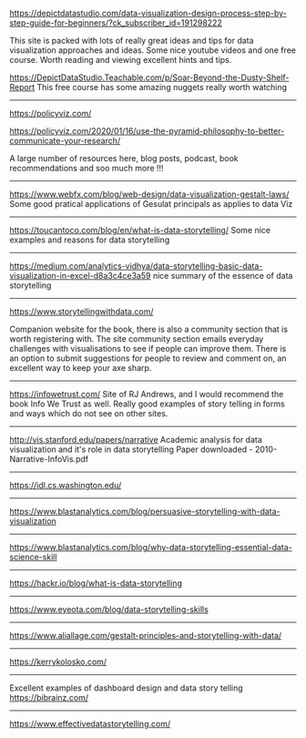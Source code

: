 https://depictdatastudio.com/data-visualization-design-process-step-by-step-guide-for-beginners/?ck_subscriber_id=191298222

This site is packed with lots of really great ideas and tips for data visualization approaches and ideas. Some nice youtube videos and one free course. Worth reading and viewing excellent hints and tips.

 https://DepictDataStudio.Teachable.com/p/Soar-Beyond-the-Dusty-Shelf-Report
This free course has some amazing nuggets really worth watching

---
https://policyviz.com/

https://policyviz.com/2020/01/16/use-the-pyramid-philosophy-to-better-communicate-your-research/

A large number of resources here, blog posts, podcast, book recommendations and soo much more !!!


---
https://www.webfx.com/blog/web-design/data-visualization-gestalt-laws/
Some good pratical applications of Gesulat principals as applies to data Viz

---
https://toucantoco.com/blog/en/what-is-data-storytelling/
Some nice examples and reasons for data storytelling

--------------------------------------------------------------------------------------------
https://medium.com/analytics-vidhya/data-storytelling-basic-data-visualization-in-excel-d8a3c4ce3a59
nice summary of the essence of data storytelling

---
https://www.storytellingwithdata.com/

Companion website for the book, there is also a community section that is worth registering with. The site community section emails everyday challenges with visualisations to see if people can improve them. There is an option to submit suggestions for people to review and comment on, an excellent way to keep your axe sharp.

---
https://infowetrust.com/
Site of RJ Andrews, and I would recommend the book Info We Trust as well.  Really good examples of story telling in forms and ways which do not see on other sites.

---
http://vis.stanford.edu/papers/narrative
Academic analysis for data visualization and it's role in data storytelling
Paper downloaded - 2010-Narrative-InfoVis.pdf

---
https://idl.cs.washington.edu/

---
https://www.blastanalytics.com/blog/persuasive-storytelling-with-data-visualization

---
https://www.blastanalytics.com/blog/why-data-storytelling-essential-data-science-skill

---
https://hackr.io/blog/what-is-data-storytelling

---
https://www.eyeota.com/blog/data-storytelling-skills

---
https://www.aliallage.com/gestalt-principles-and-storytelling-with-data/

---
https://kerrykolosko.com/

---
Excellent examples of dashboard design and data story telling
https://bibrainz.com/

---
https://www.effectivedatastorytelling.com/

